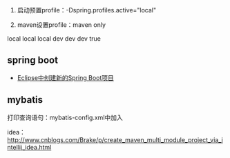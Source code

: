 1. 启动预置profile：-Dspring.profiles.active="local"

1. maven设置profile：maven only
<profiles>
    <profile>
        <id>local</id>
        <properties>
            <profiles.active>local</profiles.active>
            <package.environment>local</package.environment>
        </properties>
    </profile>
    <profile>
        <id>dev</id>
        <properties>
            <profiles.active>dev</profiles.active>
            <package.environment>dev</package.environment>
        </properties>
        <activation>
            <activeByDefault>true</activeByDefault>
        </activation>
    </profile>
</profiles>


## spring boot
* [Eclipse中创建新的Spring Boot项目](https://blog.csdn.net/ClementAD/article/details/51334064)

## mybatis
打印查询语句：mybatis-config.xml中加入<setting name="logImpl" value="STDOUT_LOGGING" />


idea：http://www.cnblogs.com/Brake/p/create_maven_multi_module_project_via_intellij_idea.html
